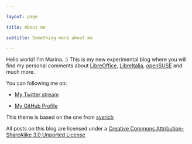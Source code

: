 ```yaml
---

layout: page

title: About me

subtitle: Something more about me

---
```




Hello world! I'm Marina. :) This is my new experimental blog where you will find my personal comments about <a title="LibreOffice" href="https://www.libreoffice.org">LibreOffice</a>, <a title="LibreItalia" href="https://www.libreitalia.org">LibreItalia</a>, <a title="openSUSE" href="https://www.openSUSE.org">openSUSE</a> and much more.



You can following  me on:



* <a title="Twitter - deneb_alpha" href="https://www.twitter.com/deneb_alpha">My Twitter stream</a>

* <a title="My GitHub Profile" href="https://github.com/deneb-alpha">My GitHub Profile</a>



This theme is based on the one from [sysrich](https://github.com/sysrich/rootco.de-web)



All posts on this blog are licensed under a [Creative Commons Attribution-ShareAlike 3.0 Unported License](http://creativecommons.org/licenses/by-sa/3.0/)

